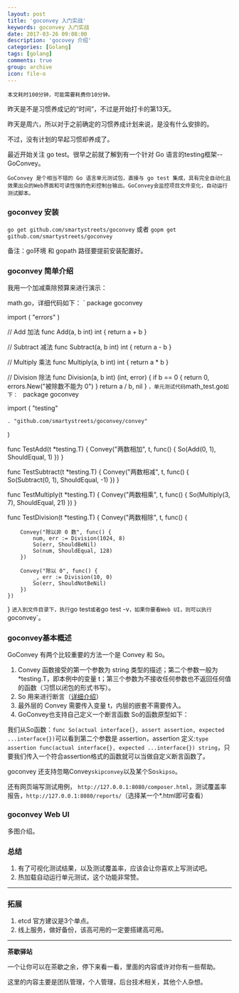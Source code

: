 ```yaml
---
layout: post
title: 'goconvey 入门实战'
keywords: goconvey 入门实战
date: 2017-03-26 09:08:00
description: 'gocovey 介绍'
categories: [Golang]
tags: [golang]
comments: true
group: archive
icon: file-o
---
```


	本文耗时100分钟，可能需要耗费你10分钟。

昨天是不是习惯养成记的“时间”，不过是开始打卡的第13天。

<!--more-->

昨天是周六，所以对于之前确定的习惯养成计划来说，是没有什么安排的。

不过，没有计划的早起习惯却养成了。

最近开始关注 go test。很早之前就了解到有一个针对 Go 语言的testing框架--GoConvey。
	
	GoConvey 是个相当不错的 Go 语言单元测试包，直接与 go test 集成，具有完全自动化且效果出众的Web界面和可读性强的色彩控制台输出。GoConvey会监控项目文件变化，自动运行测试脚本。

### goconvey 安装 ###

`go get github.com/smartystreets/goconvey`
或者
`gopm get github.com/smartystreets/goconvey`

备注：go环境 和 gopath 路径要提前安装配置好。

### goconvey 简单介绍 ###

我用一个加减乘除预算来进行演示：

math.go，详细代码如下：
`
package goconvey

import (
	"errors"
)

// Add 加法
func Add(a, b int) int {
	return a + b
}

// Subtract 减法
func Subtract(a, b int) int {
	return a - b
}

// Multiply 乘法
func Multiply(a, b int) int {
	return a * b
}

// Division 除法
func Division(a, b int) (int, error) {
	if b == 0 {
		return 0, errors.New("被除数不能为 0")
	}
	return a / b, nil
}
`
，单元测试代码 `math_test.go`如下：
`
package goconvey

import (
	"testing"

	. "github.com/smartystreets/goconvey/convey"
)

func TestAdd(t *testing.T) {
	Convey("两数相加", t, func() {
		So(Add(0, 1), ShouldEqual, 1)
	})
}

func TestSubtract(t *testing.T) {
	Convey("两数相减", t, func() {
		So(Subtract(0, 1), ShouldEqual, -1)
	})
}

func TestMultiply(t *testing.T) {
	Convey("两数相乘", t, func() {
		So(Multiply(3, 7), ShouldEqual, 21)
	})
}

func TestDivision(t *testing.T) {
	Convey("两数相除", t, func() {

		Convey("除以非 0 数", func() {
			num, err := Division(1024, 8)
			So(err, ShouldBeNil)
			So(num, ShouldEqual, 128)
		})

		Convey("除以 0", func() {
			_, err := Division(10, 0)
			So(err, ShouldNotBeNil)
		})
	})
}
`
进入到文件目录下，执行 `go test` 或者 `go test -v`，如果你要看Web UI，则可以执行 `goconvey`。

### goconvey基本概述 ###

GoConvey 有两个比较重要的方法一个是 Convey  和 So。

1. Convey 函数接受的第一个参数为 string 类型的描述；第二个参数一般为*testing.T，即本例中的变量 t；第三个参数为不接收任何参数也不返回任何值的函数（习惯以闭包的形式书写）。
2. So 用来进行断言（[详细介绍](https://github.com/smartystreets/goconvey/wiki/Assertions)）
3. 最外层的 Convey 需要传入变量 t，内层的嵌套不需要传入。
4. GoConvey也支持自己定义一个断言函数 So的函数原型如下：

我们从So函数：`func So(actual interface{}, assert assertion, expected ...interface{})`可以看到第二个参数是 assertion，assertion 定义:`type assertion func(actual interface{}, expected ...interface{}) string`，只要我们传入一个符合assertion格式的函数就可以当做自定义断言函数了。

goconvey 还支持忽略Convey`skipconvey`以及某个So`skipso`。

还有网页端写测试用例， `http://127.0.0.1:8080/composer.html`，测试覆盖率报告，`http://127.0.0.1:8080/reports/`（选择某一个*.html即可查看）

### goconvey Web UI ###

多图介绍。

### 总结 ###

1. 有了可视化测试结果，以及测试覆盖率，应该会让你喜欢上写测试吧。
2. 热加载自动运行单元测试，这个功能非常赞。

----

### 拓展 ###

1. etcd 官方建议是3个单点。
2. 线上服务，做好备份，该高可用的一定要搭建高可用。

----

**茶歇驿站**

一个让你可以在茶歇之余，停下来看一看，里面的内容或许对你有一些帮助。

这里的内容主要是团队管理，个人管理，后台技术相关，其他个人杂想。
